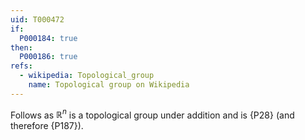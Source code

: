 ```yaml
---
uid: T000472
if:
  P000184: true  
then:
  P000186: true 
refs:
  - wikipedia: Topological_group
    name: Topological group on Wikipedia
---
```


Follows as $\mathbb R^n$ is a topological group under addition
and is {P28} (and therefore {P187}).
